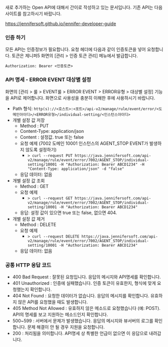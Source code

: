 새로 추가하는 Open API에 대해서 간이로 작성하고 있는 문서입니다. 기존 API는 다음 사이트를 참고하시기 바랍니다.

https://jennifersoft.github.io/jennifer-developer-guide


### 인증 하기

모든 API는 인증정보가 필요합니다. 요청 헤더에 다음과 같이 인증토큰을 넣어 요청합니다. 토큰은 제니퍼5 화면의 [관리 > 인증 토큰 관리] 메뉴에서 발급합니다.

`Authorization: Bearer <인증토큰>`

### API 명세 - ERROR EVENT 대상별 설정
화면의 [관리 > 룰 > EVENT룰 > ERROR EVENT > ERROR유형 > 대상별 설정] 기능을 API로 제어합니다. 화면으로 사용성을 충분히 이해한 후에 사용하시기 바랍니다.
- Path 형식: `http(s)://<호스트>:<포트>/api-v2/manage/rule/event/error/<도메인아이디>/<ERROR유형>/individual-setting/<인스턴스아이디>`
- 개별 설정 값 저장
    - Method : PUT
    - Content-Type: application/json
    - Content : 설정값. true 또는 false
    - 요청 예제 (7002 도메인 10001 인스턴스의 AGENT_STOP EVENT가 발생하지 않도록 설정하기)
        - `> curl --request PUT https://java.jennifersoft.com/api-v2/manage/rule/event/error/7002/AGENT_STOP/individual-setting/10001 -H "Authorization: Bearer ABCD1234" -H "Content-Type: application/json" -d "false"`
    - 응답 데이터: 없음
- 개별 설정 값 조회
    - Method : GET
    - 요청 예제
        - `> curl --request GET https://java.jennifersoft.com/api-v2/manage/rule/event/error/7002/AGENT_STOP/individual-setting/10001 -H "Authorization: Bearer ABCD1234"`
    - 응답: 설정 값이 있으면 true 또는 false, 없으면 404.
- 개별 설정 값 제거
    - Method : DELETE
    - 요청 예제
        - `> curl --request DELETE https://java.jennifersoft.com/api-v2/manage/rule/event/error/7002/AGENT_STOP/individual-setting/10001 -H "Authorization: Bearer ABCD1234"`
    - 응답 데이터: 없음
    
### 공통 HTTP 응답 코드

- 400 Bad Request : 잘못된 요청입니다. 응답의 메시지와 API명세를 확인합니다.
- 401 Unauthorized : 인증에 실패했습니다. 인증 토큰이 유효한지, 형식에 맞게 요청했는지 확인합니다.
- 404 Not Found : 요청한 데이터가 없습니다. 응답의 메시지를 확인합니다. 유효하지 않은 API를 요청했을 때도 발생합니다.
- 405 Method Not Allowed : 유효하지 않은 메소드로 요청했습니다 (예: POST). API의 명세를 보고 지원하는 메소드인지 확인합니다.
- 500~599 : 서버에서 문제가 발생했습니다. 응답의 메시지와 뷰서버의 로그를 확인합니다. 문제 해결이 안 될 경우 지원을 요청합니다.
- 200 : 처리됨을 의미합니다. API명세 상 특별한 언급이 없으면 이 응답으로 내려갑니다.


